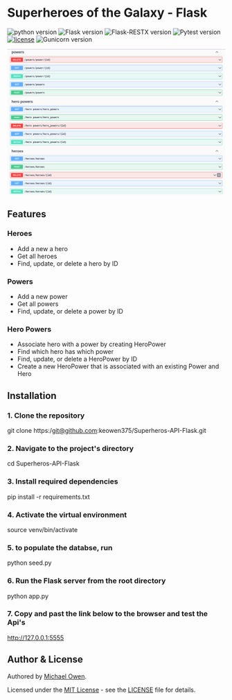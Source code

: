 # Superheroes of the Galaxy - Flask

![python version](https://img.shields.io/badge/python-3.10.12-blue.svg)
![Flask version](https://img.shields.io/badge/flask-2.3.3-red.svg)
![Flask-RESTX version](https://img.shields.io/badge/Flask_RESTX-1.1.0-cyan.svg)
![Pytest version](https://img.shields.io/badge/pytest-7.4.2-white.svg)
[![license](https://img.shields.io/badge/license-%20MIT%20-green.svg)](./LICENSE)
![Gunicorn version](https://img.shields.io/badge/gunicorn-21.2.0-orange.svg)

![img.png](img.png)

## Features

### Heroes

- Add a new a hero
- Get all heroes
- Find, update, or delete a hero by ID

### Powers

- Add a new power
- Get all powers
- Find, update, or delete a power by ID

### Hero Powers

- Associate hero with a power by creating HeroPower
- Find which hero has which power
- Find, update, or delete a HeroPower by ID
- Create a new HeroPower that is associated with an existing Power and Hero

## Installation

### 1. Clone the repository

git clone https:/git@github.com:keowen375/Superheros-API-Flask.git

### 2. Navigate to the project's directory

cd Superheros-API-Flask

### 3. Install required dependencies

pip install -r requirements.txt

### 4. Activate the virtual environment

source venv/bin/activate

### 5. to populate the databse, run

python seed.py

### 6. Run the Flask server from the root directory

python app.py

### 7. Copy and past the link below to the browser and test the Api's

http://127.0.0.1:5555

## Author & License

Authored by [Michael Owen](https://github.com/keowen375).

Licensed under the [MIT License](LICENSE) - see the [LICENSE](LICENSE) file for details.
